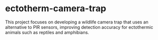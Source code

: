 # ectotherm-camera-trap
This project focuses on developing a wildlife camera trap that uses an alternative to PIR sensors, improving detection accuracy for ectothermic animals such as reptiles and amphibians.
